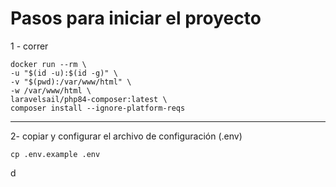 # Pasos para iniciar el proyecto

1 - correr 

    docker run --rm \
    -u "$(id -u):$(id -g)" \
    -v "$(pwd):/var/www/html" \
    -w /var/www/html \
    laravelsail/php84-composer:latest \
    composer install --ignore-platform-reqs

---- 

2- copiar y configurar el archivo de configuración (.env)

    cp .env.example .env

d